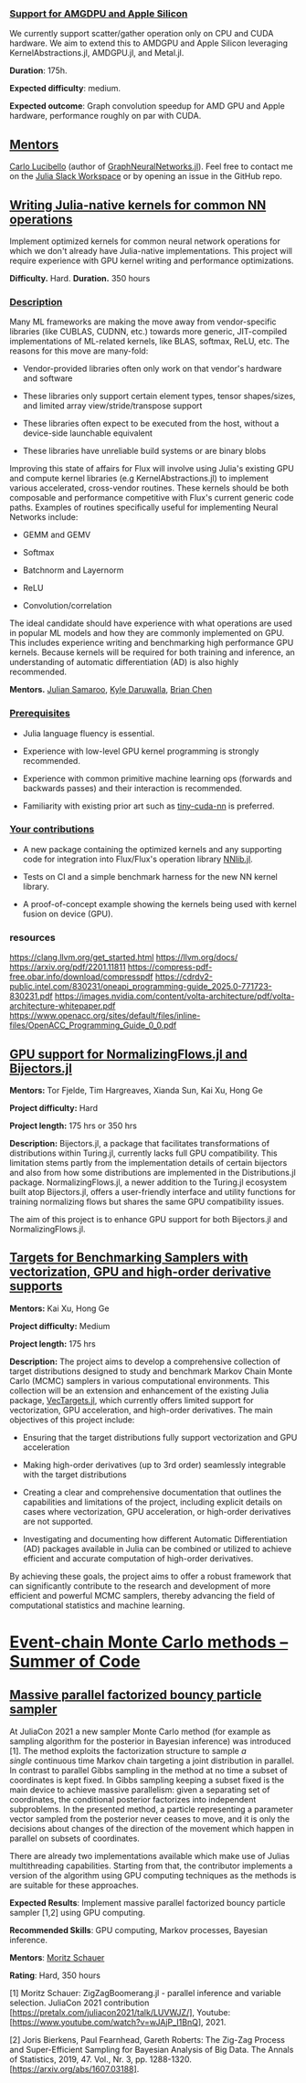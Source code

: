 ### [Support for AMGDPU and Apple Silicon](https://julialang.org/jsoc/gsoc/gnn/#support_for_amgdpu_and_apple_silicon)

We currently support scatter/gather operation only on CPU and CUDA hardware. We aim to extend this to AMDGPU and Apple Silicon leveraging KernelAbstractions.jl, AMDGPU.jl, and Metal.jl.

**Duration**: 175h.

**Expected difficulty**: medium.

**Expected outcome**: Graph convolution speedup for AMD GPU and Apple hardware, performance roughly on par with CUDA.

## [Mentors](https://julialang.org/jsoc/gsoc/gnn/#mentors) 

[Carlo Lucibello](https://github.com/CarloLucibello) (author of [GraphNeuralNetworks.jl](https://github.com/JuliaGraphs/GraphNeuralNetworks.jl)). Feel free to contact me on the [Julia Slack Workspace](https://julialang.slack.com/) or by opening an issue in the GitHub repo.

## [Writing Julia-native kernels for common NN operations](https://fluxml.ai/gsoc/#writing_julia-native_kernels_for_common_nn_operations)

Implement optimized kernels for common neural network operations for which we don't already have Julia-native implementations. This project will require experience with GPU kernel writing and performance optimizations.

**Difficulty.** Hard. **Duration.** 350 hours

### [Description](https://fluxml.ai/gsoc/#description)

Many ML frameworks are making the move away from vendor-specific libraries (like CUBLAS, CUDNN, etc.) towards more generic, JIT-compiled implementations of ML-related kernels, like BLAS, softmax, ReLU, etc. The reasons for this move are many-fold:

- Vendor-provided libraries often only work on that vendor's hardware and software
    
- These libraries only support certain element types, tensor shapes/sizes, and limited array view/stride/transpose support
    
- These libraries often expect to be executed from the host, without a device-side launchable equivalent
    
- These libraries have unreliable build systems or are binary blobs
    

Improving this state of affairs for Flux will involve using Julia's existing GPU and compute kernel libraries (e.g KernelAbstractions.jl) to implement various accelerated, cross-vendor routines. These kernels should be both composable and performance competitive with Flux's current generic code paths. Examples of routines specifically useful for implementing Neural Networks include:

- GEMM and GEMV
    
- Softmax
    
- Batchnorm and Layernorm
    
- ReLU
    
- Convolution/correlation
    

The ideal candidate should have experience with what operations are used in popular ML models and how they are commonly implemented on GPU. This includes experience writing and benchmarking high performance GPU kernels. Because kernels will be required for both training and inference, an understanding of automatic differentiation (AD) is also highly recommended.

**Mentors.** [Julian Samaroo](https://github.com/jpsamaroo), [Kyle Daruwalla](https://github.com/darsnack), [Brian Chen](https://github.com/ToucheSir)

### [Prerequisites](https://fluxml.ai/gsoc/#prerequisites)

- Julia language fluency is essential.
    
- Experience with low-level GPU kernel programming is strongly recommended.
    
- Experience with common primitive machine learning ops (forwards and backwards passes) and their interaction is recommended.
    
- Familiarity with existing prior art such as [tiny-cuda-nn](https://github.com/NVlabs/tiny-cuda-nn) is preferred.
    

### [Your contributions](https://fluxml.ai/gsoc/#your_contributions)

- A new package containing the optimized kernels and any supporting code for integration into Flux/Flux's operation library [NNlib.jl](https://github.com/FluxML/NNlib.jl).
    
- Tests on CI and a simple benchmark harness for the new NN kernel library.
    
- A proof-of-concept example showing the kernels being used with kernel fusion on device (GPU).
### resources
https://clang.llvm.org/get_started.html
https://llvm.org/docs/
https://arxiv.org/pdf/2201.11811
https://compress-pdf-free.obar.info/download/compresspdf
https://cdrdv2-public.intel.com/830231/oneapi_programming-guide_2025.0-771723-830231.pdf
https://images.nvidia.com/content/volta-architecture/pdf/volta-architecture-whitepaper.pdf
https://www.openacc.org/sites/default/files/inline-files/OpenACC_Programming_Guide_0_0.pdf

## [GPU support for NormalizingFlows.jl and Bijectors.jl](https://julialang.org/jsoc/gsoc/turing/#gpu_support_for_normalizingflowsjl_and_bijectorsjl)

**Mentors:** Tor Fjelde, Tim Hargreaves, Xianda Sun, Kai Xu, Hong Ge

**Project difficulty:** Hard

**Project length:** 175 hrs or 350 hrs

**Description:** Bijectors.jl, a package that facilitates transformations of distributions within Turing.jl, currently lacks full GPU compatibility. This limitation stems partly from the implementation details of certain bijectors and also from how some distributions are implemented in the Distributions.jl package. NormalizingFlows.jl, a newer addition to the Turing.jl ecosystem built atop Bijectors.jl, offers a user-friendly interface and utility functions for training normalizing flows but shares the same GPU compatibility issues.

The aim of this project is to enhance GPU support for both Bijectors.jl and NormalizingFlows.jl.

## [Targets for Benchmarking Samplers with vectorization, GPU and high-order derivative supports](https://julialang.org/jsoc/gsoc/turing/#targets_for_benchmarking_samplers_with_vectorization_gpu_and_high-order_derivative_supports)

**Mentors:** Kai Xu, Hong Ge

**Project difficulty:** Medium

**Project length:** 175 hrs

**Description:** The project aims to develop a comprehensive collection of target distributions designed to study and benchmark Markov Chain Monte Carlo (MCMC) samplers in various computational environments. This collection will be an extension and enhancement of the existing Julia package, [VecTargets.jl](https://github.com/xukai92/VecTargets.jl), which currently offers limited support for vectorization, GPU acceleration, and high-order derivatives. The main objectives of this project include:

- Ensuring that the target distributions fully support vectorization and GPU acceleration
    
- Making high-order derivatives (up to 3rd order) seamlessly integrable with the target distributions
    
- Creating a clear and comprehensive documentation that outlines the capabilities and limitations of the project, including explicit details on cases where vectorization, GPU acceleration, or high-order derivatives are not supported.
    
- Investigating and documenting how different Automatic Differentiation (AD) packages available in Julia can be combined or utilized to achieve efficient and accurate computation of high-order derivatives.
    

By achieving these goals, the project aims to offer a robust framework that can significantly contribute to the research and development of more efficient and powerful MCMC samplers, thereby advancing the field of computational statistics and machine learning.

# [Event-chain Monte Carlo methods – Summer of Code](https://julialang.org/jsoc/gsoc/pdmp/#event-chain_monte_carlo_methods_summer_of_code)

## [Massive parallel factorized bouncy particle sampler](https://julialang.org/jsoc/gsoc/pdmp/#massive_parallel_factorized_bouncy_particle_sampler)

At JuliaCon 2021 a new sampler Monte Carlo method (for example as sampling algorithm for the posterior in Bayesian inference) was introduced [1]. The method exploits the factorization structure to sample _a single_ continuous time Markov chain targeting a joint distribution in parallel. In contrast to parallel Gibbs sampling in the method at no time a subset of coordinates is kept fixed. In Gibbs sampling keeping a subset fixed is the main device to achieve massive parallelism: given a separating set of coordinates, the conditional posterior factorizes into independent subproblems. In the presented method, a particle representing a parameter vector sampled from the posterior never ceases to move, and it is only the decisions about changes of the direction of the movement which happen in parallel on subsets of coordinates.

There are already two implementations available which make use of Julias multithreading capabilities. Starting from that, the contributor implements a version of the algorithm using GPU computing techniques as the methods is are suitable for these approaches.

**Expected Results**: Implement massive parallel factorized bouncy particle sampler [1,2] using GPU computing.

**Recommended Skills**: GPU computing, Markov processes, Bayesian inference.

**Mentors**: [Moritz Schauer](https://github.com/mschauer)

**Rating**: Hard, 350 hours

[1] Moritz Schauer: ZigZagBoomerang.jl - parallel inference and variable selection. JuliaCon 2021 contribution [https://pretalx.com/juliacon2021/talk/LUVWJZ/], Youtube: [https://www.youtube.com/watch?v=wJAjP_I1BnQ], 2021.

[2] Joris Bierkens, Paul Fearnhead, Gareth Roberts: The Zig-Zag Process and Super-Efficient Sampling for Bayesian Analysis of Big Data. The Annals of Statistics, 2019, 47. Vol., Nr. 3, pp. 1288-1320. [https://arxiv.org/abs/1607.03188].

